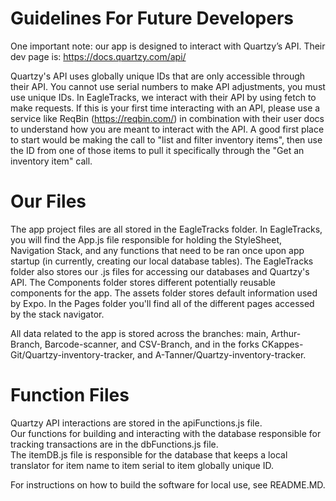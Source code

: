 # Guidelines For Future Developers

One important note: our app is designed to interact with Quartzy’s API. Their dev page is: 
https://docs.quartzy.com/api/

Quartzy's API uses globally unique IDs that are only accessible through their API.  You cannot use serial numbers to make API adjustments, you must use unique IDs.
In EagleTracks, we interact with their API by using fetch to make requests.  If this is your first time interacting with an API, please use a service like ReqBin (https://reqbin.com/) in combination with their user docs to understand how you are meant to interact with the API.  A good first place to start would be making the call to "list and filter inventory items", then use the ID from one of those items to pull it specifically through the "Get an inventory item" call.

# Our Files

The app project files are all stored in the EagleTracks folder.
In EagleTracks, you will find the App.js file responsible for holding the StyleSheet, Navigation Stack, and any functions that need to be ran once upon app startup (in currently, creating our local database tables).
The EagleTracks folder also stores our .js files for accessing our databases and Quartzy's API.
The Components folder stores different potentially reusable components for the app.
The assets folder stores default information used by Expo.
In the Pages folder you'll find all of the different pages accessed by the stack navigator.

All data related to the app is stored across the branches: main, Arthur-Branch, Barcode-scanner, and CSV-Branch, and in the forks CKappes-Git/Quartzy-inventory-tracker, and A-Tanner/Quartzy-inventory-tracker.  

# Function Files

Quartzy API interactions are stored in the apiFunctions.js file.  
Our functions for building and interacting with the database responsible for tracking transactions are in the dbFunctions.js file.  
The itemDB.js file is responsible for the database that keeps a local translator for item name to item serial to item globally unique ID.  

For instructions on how to build the software for local use, see README.MD.  
